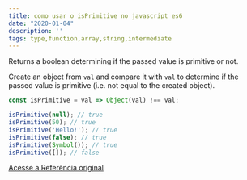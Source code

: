 ```yaml
---
title: como usar o isPrimitive no javascript es6
date: "2020-01-04"
description: ''
tags: type,function,array,string,intermediate
---
```


Returns a boolean determining if the passed value is primitive or not.

Create an object from `val` and compare it with `val` to determine if the passed value is primitive (i.e. not equal to the created object).

```js
const isPrimitive = val => Object(val) !== val;
```

```js
isPrimitive(null); // true
isPrimitive(50); // true
isPrimitive('Hello!'); // true
isPrimitive(false); // true
isPrimitive(Symbol()); // true
isPrimitive([]); // false
```


[Acesse a Referência original](http://github.com/30-seconds/)
